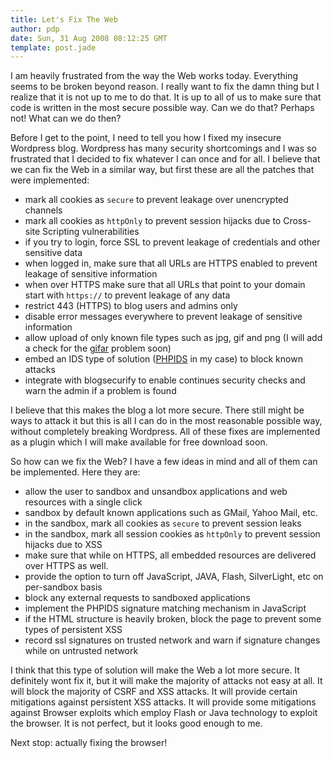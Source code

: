 ```yaml
---
title: Let's Fix The Web
author: pdp
date: Sun, 31 Aug 2008 08:12:25 GMT
template: post.jade
---
```


I am heavily frustrated from the way the Web works today. Everything seems to be broken beyond reason. I really want to fix the damn thing but I realize that it is not up to me to do that. It is up to all of us to make sure that code is written in the most secure possible way. Can we do that? Perhaps not! What can we do then?

Before I get to the point, I need to tell you how I fixed my insecure Wordpress blog. Wordpress has many security shortcomings and I was so frustrated that I decided to fix whatever I can once and for all. I believe that we can fix the Web in a similar way, but first these are all the patches that were implemented:

* mark all cookies as `secure` to prevent leakage over unencrypted channels
* mark all cookies as `httpOnly` to prevent session hijacks due to Cross-site Scripting vulnerabilities
* if you try to login, force SSL to prevent leakage of credentials and other sensitive data
* when logged in, make sure that all URLs are HTTPS enabled to prevent leakage of sensitive information
* when over HTTPS make sure that all URLs that point to your domain start with `https://` to prevent leakage of any data
* restrict 443 (HTTPS) to blog users and admins only
* disable error messages everywhere to prevent leakage of sensitive information
* allow upload of only known file types such as jpg, gif and png (I will add a check for the [gifar](/blog/gifars-and-other-issues/) problem soon)
* embed an IDS type of solution ([PHPIDS](http://php-ids.org) in my case) to block known attacks
* integrate with blogsecurify to enable continues security checks and warn the admin if a problem is found

I believe that this makes the blog a lot more secure. There still might be ways to attack it but this is all I can do in the most reasonable possible way, without completely breaking Wordpress. All of these fixes are implemented as a plugin which I will make available for free download soon.

So how can we fix the Web? I have a few ideas in mind and all of them can be implemented. Here they are:

* allow the user to sandbox and unsandbox applications and web resources with a single click
* sandbox by default known applications such as GMail, Yahoo Mail, etc.
* in the sandbox, mark all cookies as `secure` to prevent session leaks
* in the sandbox, mark all session cookies as `httpOnly` to prevent session hijacks due to XSS
* make sure that while on HTTPS, all embedded resources are delivered over HTTPS as well.
* provide the option to turn off JavaScript, JAVA, Flash, SilverLight, etc on per-sandbox basis
* block any external requests to sandboxed applications
* implement the PHPIDS signature matching mechanism in JavaScript
* if the HTML structure is heavily broken, block the page to prevent some types of persistent XSS
* record ssl signatures on trusted network and warn if signature changes while on untrusted network

I think that this type of solution will make the Web a lot more secure. It definitely wont fix it, but it will make the majority of attacks not easy at all. It will block the majority of CSRF and XSS attacks. It will provide certain mitigations against persistent XSS attacks. It will provide some mitigations against Browser exploits which employ Flash or Java technology to exploit the browser. It is not perfect, but it looks good enough to me.

Next stop: actually fixing the browser!
